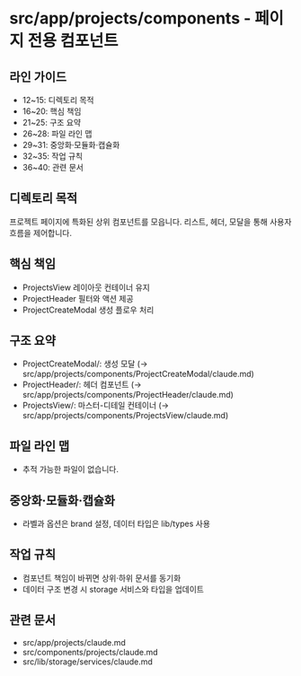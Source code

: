 # src/app/projects/components - 페이지 전용 컴포넌트

## 라인 가이드
- 12~15: 디렉토리 목적
- 16~20: 핵심 책임
- 21~25: 구조 요약
- 26~28: 파일 라인 맵
- 29~31: 중앙화·모듈화·캡슐화
- 32~35: 작업 규칙
- 36~40: 관련 문서

## 디렉토리 목적
프로젝트 페이지에 특화된 상위 컴포넌트를 모읍니다.
리스트, 헤더, 모달을 통해 사용자 흐름을 제어합니다.

## 핵심 책임
- ProjectsView 레이아웃 컨테이너 유지
- ProjectHeader 필터와 액션 제공
- ProjectCreateModal 생성 플로우 처리

## 구조 요약
- ProjectCreateModal/: 생성 모달 (→ src/app/projects/components/ProjectCreateModal/claude.md)
- ProjectHeader/: 헤더 컴포넌트 (→ src/app/projects/components/ProjectHeader/claude.md)
- ProjectsView/: 마스터-디테일 컨테이너 (→ src/app/projects/components/ProjectsView/claude.md)

## 파일 라인 맵
- 추적 가능한 파일이 없습니다.

## 중앙화·모듈화·캡슐화
- 라벨과 옵션은 brand 설정, 데이터 타입은 lib/types 사용

## 작업 규칙
- 컴포넌트 책임이 바뀌면 상위·하위 문서를 동기화
- 데이터 구조 변경 시 storage 서비스와 타입을 업데이트

## 관련 문서
- src/app/projects/claude.md
- src/components/projects/claude.md
- src/lib/storage/services/claude.md
